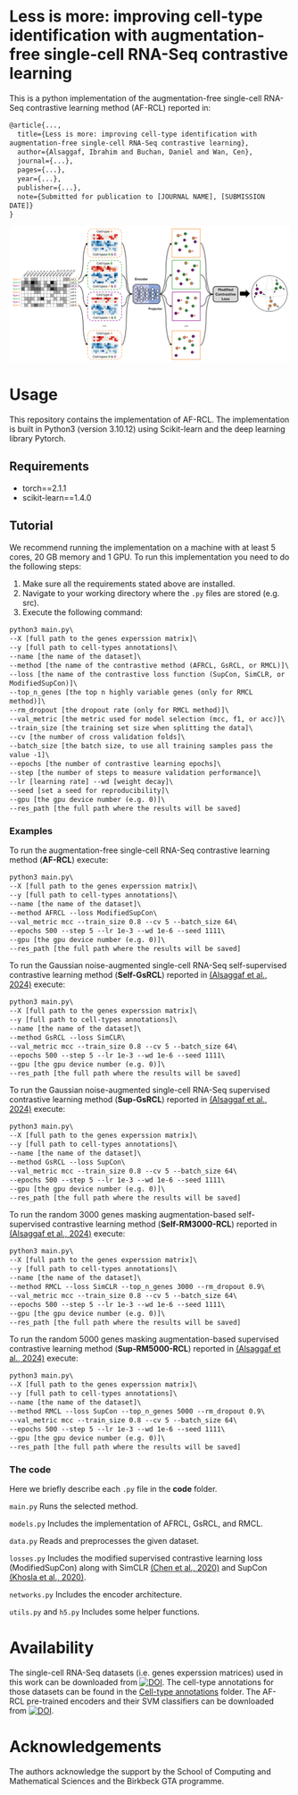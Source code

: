 # Less is more: improving cell-type identification with augmentation-free single-cell RNA-Seq contrastive learning
This is a python implementation of the augmentation-free single-cell RNA-Seq contrastive learning method (AF-RCL) reported in:
```
@article{...,
  title={Less is more: improving cell-type identification with augmentation-free single-cell RNA-Seq contrastive learning},
  author={Alsaggaf, Ibrahim and Buchan, Daniel and Wan, Cen},
  journal={...},
  pages={...},
  year={...},
  publisher={...},
  note={Submitted for publication to [JOURNAL NAME], [SUBMISSION DATE]}
}
```

<p align="center">
  <img src="images/Flowchart.png" width="900" title="AF-RCL flow-chart">
</p>

# Usage
This repository contains the implementation of AF-RCL. The implementation is built in Python3 (version 3.10.12) using Scikit-learn and the deep learning library Pytorch. 

## Requirements
- torch==2.1.1
- scikit-learn==1.4.0

## Tutorial
We recommend running the implementation on a machine with at least 5 cores, 20 GB memory and 1 GPU. To run this implementation you need to do the following steps:
1. Make sure all the requirements stated above are installed.
2. Navigate to your working directory where the `.py` files are stored (e.g. src).
3. Execute the following command:

```
python3 main.py\
--X [full path to the genes experssion matrix]\
--y [full path to cell-types annotations]\
--name [the name of the dataset]\
--method [the name of the contrastive method (AFRCL, GsRCL, or RMCL)]\
--loss [the name of the contrastive loss function (SupCon, SimCLR, or ModifiedSupCon)]\
--top_n_genes [the top n highly variable genes (only for RMCL method)]\
--rm_dropout [the dropout rate (only for RMCL method)]\
--val_metric [the metric used for model selection (mcc, f1, or acc)]\
--train_size [the training set size when splitting the data]\
--cv [the number of cross validation folds]\
--batch_size [the batch size, to use all training samples pass the value -1]\
--epochs [the number of contrastive learning epochs]\
--step [the number of steps to measure validation performance]\
--lr [learning rate] --wd [weight decay]\
--seed [set a seed for reproducibility]\
--gpu [the gpu device number (e.g. 0)]\
--res_path [the full path where the results will be saved]
```

### Examples
To run the augmentation-free single-cell RNA-Seq contrastive learning method (**AF-RCL**) execute:
```
python3 main.py\
--X [full path to the genes experssion matrix]\
--y [full path to cell-types annotations]\
--name [the name of the dataset]\
--method AFRCL --loss ModifiedSupCon\
--val_metric mcc --train_size 0.8 --cv 5 --batch_size 64\
--epochs 500 --step 5 --lr 1e-3 --wd 1e-6 --seed 1111\
--gpu [the gpu device number (e.g. 0)]\
--res_path [the full path where the results will be saved]
```

To run the Gaussian noise-augmented single-cell RNA-Seq self-supervised contrastive learning method (**Self-GsRCL**) reported in [(Alsaggaf et al., 2024)](https://doi.org/10.1093/bfgp/elad059) execute:
```
python3 main.py\
--X [full path to the genes experssion matrix]\
--y [full path to cell-types annotations]\
--name [the name of the dataset]\
--method GsRCL --loss SimCLR\
--val_metric mcc --train_size 0.8 --cv 5 --batch_size 64\
--epochs 500 --step 5 --lr 1e-3 --wd 1e-6 --seed 1111\
--gpu [the gpu device number (e.g. 0)]\
--res_path [the full path where the results will be saved]
```

To run the Gaussian noise-augmented single-cell RNA-Seq supervised contrastive learning method (**Sup-GsRCL**) reported in [(Alsaggaf et al., 2024)](https://doi.org/10.1093/bfgp/elad059) execute:
```
python3 main.py\
--X [full path to the genes experssion matrix]\
--y [full path to cell-types annotations]\
--name [the name of the dataset]\
--method GsRCL --loss SupCon\
--val_metric mcc --train_size 0.8 --cv 5 --batch_size 64\
--epochs 500 --step 5 --lr 1e-3 --wd 1e-6 --seed 1111\
--gpu [the gpu device number (e.g. 0)]\
--res_path [the full path where the results will be saved]
```

To run the random 3000 genes masking augmentation-based self-supervised contrastive learning method (**Self-RM3000-RCL**) reported in [(Alsaggaf et al., 2024)](https://doi.org/10.1093/bfgp/elad059) execute:
```
python3 main.py\
--X [full path to the genes experssion matrix]\
--y [full path to cell-types annotations]\
--name [the name of the dataset]\
--method RMCL --loss SimCLR --top_n_genes 3000 --rm_dropout 0.9\
--val_metric mcc --train_size 0.8 --cv 5 --batch_size 64\
--epochs 500 --step 5 --lr 1e-3 --wd 1e-6 --seed 1111\
--gpu [the gpu device number (e.g. 0)]\
--res_path [the full path where the results will be saved]
```

To run the random 5000 genes masking augmentation-based supervised contrastive learning method (**Sup-RM5000-RCL**) reported in [(Alsaggaf et al., 2024)](https://doi.org/10.1093/bfgp/elad059) execute:
```
python3 main.py\
--X [full path to the genes experssion matrix]\
--y [full path to cell-types annotations]\
--name [the name of the dataset]\
--method RMCL --loss SupCon --top_n_genes 5000 --rm_dropout 0.9\
--val_metric mcc --train_size 0.8 --cv 5 --batch_size 64\
--epochs 500 --step 5 --lr 1e-3 --wd 1e-6 --seed 1111\
--gpu [the gpu device number (e.g. 0)]\
--res_path [the full path where the results will be saved]
```

### The code
Here we briefly describe each `.py` file in the **code** folder.

`main.py` Runs the selected method.

`models.py` Includes the implementation of AFRCL, GsRCL, and RMCL.

`data.py` Reads and preprocesses the given dataset.

`losses.py` Includes the modified supervised contrastive learning loss (ModifiedSupCon) along with SimCLR [(Chen et al., 2020)](http://proceedings.mlr.press/v119/chen20j.html) and SupCon [(Khosla et al., 2020)](https://proceedings.neurips.cc/paper/2020/hash/d89a66c7c80a29b1bdbab0f2a1a94af8-Abstract.html).

`networks.py` Includes the encoder architecture.

`utils.py` and `h5.py` Includes some helper functions.

# Availability
The single-cell RNA-Seq datasets (i.e. genes experssion matrices) used in this work can be downloaded from [![DOI](https://zenodo.org/badge/DOI/10.5281/zenodo.8087611.svg)](https://doi.org/10.5281/zenodo.8087611). The cell-type annotations for those datasets can be found in the [Cell-type annotations](https://github.com/ibrahimsaggaf/AFRCL/tree/main/Cell-type%20annotations) folder. The AF-RCL pre-trained encoders and their SVM classifiers can be downloaded from [![DOI](https://zenodo.org/badge/DOI/10.5281/zenodo.13737590.svg)](https://doi.org/10.5281/zenodo.13737590).

# Acknowledgements
The authors acknowledge the support by the School of Computing and Mathematical Sciences and the Birkbeck GTA programme.
